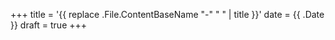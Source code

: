 +++
title = '{{ replace .File.ContentBaseName "-" " " | title }}'
date = {{ .Date }}
draft = true
+++

<!--more-->

